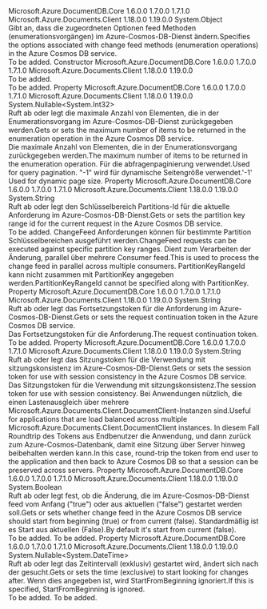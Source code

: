 <Type Name="ChangeFeedOptions" FullName="Microsoft.Azure.Documents.Client.ChangeFeedOptions">
  <TypeSignature Language="C#" Value="public sealed class ChangeFeedOptions" />
  <TypeSignature Language="ILAsm" Value=".class public auto ansi sealed beforefieldinit ChangeFeedOptions extends System.Object" />
  <TypeSignature Language="DocId" Value="T:Microsoft.Azure.Documents.Client.ChangeFeedOptions" />
  <TypeSignature Language="VB.NET" Value="Public NotInheritable Class ChangeFeedOptions" />
  <TypeSignature Language="F#" Value="type ChangeFeedOptions = class" />
  <AssemblyInfo>
    <AssemblyName>Microsoft.Azure.DocumentDB.Core</AssemblyName>
    <AssemblyVersion>1.6.0.0</AssemblyVersion>
    <AssemblyVersion>1.7.0.0</AssemblyVersion>
    <AssemblyVersion>1.7.1.0</AssemblyVersion>
  </AssemblyInfo>
  <AssemblyInfo>
    <AssemblyName>Microsoft.Azure.Documents.Client</AssemblyName>
    <AssemblyVersion>1.18.0.0</AssemblyVersion>
    <AssemblyVersion>1.19.0.0</AssemblyVersion>
  </AssemblyInfo>
  <Base>
    <BaseTypeName>System.Object</BaseTypeName>
  </Base>
  <Interfaces />
  <Docs>
    <summary>
            <span data-ttu-id="52f43-101">Gibt an, dass die zugeordneten Optionen feed Methoden (enumerationsvorgängen) im Azure-Cosmos-DB-Dienst ändern.</span><span class="sxs-lookup"><span data-stu-id="52f43-101">Specifies the options associated with change feed methods (enumeration operations) in the Azure Cosmos DB service.</span></span>
            </summary>
    <remarks>To be added.</remarks>
  </Docs>
  <Members>
    <Member MemberName=".ctor">
      <MemberSignature Language="C#" Value="public ChangeFeedOptions ();" />
      <MemberSignature Language="ILAsm" Value=".method public hidebysig specialname rtspecialname instance void .ctor() cil managed" />
      <MemberSignature Language="DocId" Value="M:Microsoft.Azure.Documents.Client.ChangeFeedOptions.#ctor" />
      <MemberSignature Language="VB.NET" Value="Public Sub New ()" />
      <MemberType>Constructor</MemberType>
      <AssemblyInfo>
        <AssemblyName>Microsoft.Azure.DocumentDB.Core</AssemblyName>
        <AssemblyVersion>1.6.0.0</AssemblyVersion>
        <AssemblyVersion>1.7.0.0</AssemblyVersion>
        <AssemblyVersion>1.7.1.0</AssemblyVersion>
      </AssemblyInfo>
      <AssemblyInfo>
        <AssemblyName>Microsoft.Azure.Documents.Client</AssemblyName>
        <AssemblyVersion>1.18.0.0</AssemblyVersion>
        <AssemblyVersion>1.19.0.0</AssemblyVersion>
      </AssemblyInfo>
      <Parameters />
      <Docs>
        <summary>To be added.</summary>
        <remarks>To be added.</remarks>
      </Docs>
    </Member>
    <Member MemberName="MaxItemCount">
      <MemberSignature Language="C#" Value="public Nullable&lt;int&gt; MaxItemCount { get; set; }" />
      <MemberSignature Language="ILAsm" Value=".property instance valuetype System.Nullable`1&lt;int32&gt; MaxItemCount" />
      <MemberSignature Language="DocId" Value="P:Microsoft.Azure.Documents.Client.ChangeFeedOptions.MaxItemCount" />
      <MemberSignature Language="VB.NET" Value="Public Property MaxItemCount As Nullable(Of Integer)" />
      <MemberSignature Language="F#" Value="member this.MaxItemCount : Nullable&lt;int&gt; with get, set" Usage="Microsoft.Azure.Documents.Client.ChangeFeedOptions.MaxItemCount" />
      <MemberType>Property</MemberType>
      <AssemblyInfo>
        <AssemblyName>Microsoft.Azure.DocumentDB.Core</AssemblyName>
        <AssemblyVersion>1.6.0.0</AssemblyVersion>
        <AssemblyVersion>1.7.0.0</AssemblyVersion>
        <AssemblyVersion>1.7.1.0</AssemblyVersion>
      </AssemblyInfo>
      <AssemblyInfo>
        <AssemblyName>Microsoft.Azure.Documents.Client</AssemblyName>
        <AssemblyVersion>1.18.0.0</AssemblyVersion>
        <AssemblyVersion>1.19.0.0</AssemblyVersion>
      </AssemblyInfo>
      <ReturnValue>
        <ReturnType>System.Nullable&lt;System.Int32&gt;</ReturnType>
      </ReturnValue>
      <Docs>
        <summary>
            <span data-ttu-id="52f43-102">Ruft ab oder legt die maximale Anzahl von Elementen, die in der Enumerationsvorgang im Azure-Cosmos-DB-Dienst zurückgegeben werden.</span><span class="sxs-lookup"><span data-stu-id="52f43-102">Gets or sets the maximum number of items to be returned in the enumeration operation in the Azure Cosmos DB service.</span></span>
            </summary>
        <value>
            <span data-ttu-id="52f43-103">Die maximale Anzahl von Elementen, die in der Enumerationsvorgang zurückgegeben werden.</span><span class="sxs-lookup"><span data-stu-id="52f43-103">The maximum number of items to be returned in the enumeration operation.</span></span>
            </value>
        <remarks>
            <span data-ttu-id="52f43-104">Für die abfragenpaginierung verwendet.</span><span class="sxs-lookup"><span data-stu-id="52f43-104">Used for query pagination.</span></span>
            <span data-ttu-id="52f43-105">"-1" wird für dynamische Seitengröße verwendet.</span><span class="sxs-lookup"><span data-stu-id="52f43-105">'-1' Used for dynamic page size.</span></span>
            </remarks>
      </Docs>
    </Member>
    <Member MemberName="PartitionKeyRangeId">
      <MemberSignature Language="C#" Value="public string PartitionKeyRangeId { get; set; }" />
      <MemberSignature Language="ILAsm" Value=".property instance string PartitionKeyRangeId" />
      <MemberSignature Language="DocId" Value="P:Microsoft.Azure.Documents.Client.ChangeFeedOptions.PartitionKeyRangeId" />
      <MemberSignature Language="VB.NET" Value="Public Property PartitionKeyRangeId As String" />
      <MemberSignature Language="F#" Value="member this.PartitionKeyRangeId : string with get, set" Usage="Microsoft.Azure.Documents.Client.ChangeFeedOptions.PartitionKeyRangeId" />
      <MemberType>Property</MemberType>
      <AssemblyInfo>
        <AssemblyName>Microsoft.Azure.DocumentDB.Core</AssemblyName>
        <AssemblyVersion>1.6.0.0</AssemblyVersion>
        <AssemblyVersion>1.7.0.0</AssemblyVersion>
        <AssemblyVersion>1.7.1.0</AssemblyVersion>
      </AssemblyInfo>
      <AssemblyInfo>
        <AssemblyName>Microsoft.Azure.Documents.Client</AssemblyName>
        <AssemblyVersion>1.18.0.0</AssemblyVersion>
        <AssemblyVersion>1.19.0.0</AssemblyVersion>
      </AssemblyInfo>
      <ReturnValue>
        <ReturnType>System.String</ReturnType>
      </ReturnValue>
      <Docs>
        <summary>
            <span data-ttu-id="52f43-106">Ruft ab oder legt den Schlüsselbereich Partitions-Id für die aktuelle Anforderung im Azure-Cosmos-DB-Dienst.</span><span class="sxs-lookup"><span data-stu-id="52f43-106">Gets or sets the partition key range id for the current request in the Azure Cosmos DB service.</span></span>
            </summary>
        <value>To be added.</value>
        <remarks>
            <span data-ttu-id="52f43-107">ChangeFeed Anforderungen können für bestimmte Partition Schlüsselbereichen ausgeführt werden.</span><span class="sxs-lookup"><span data-stu-id="52f43-107">ChangeFeed requests can be executed against specific partition key ranges.</span></span> <span data-ttu-id="52f43-108">Dient zum Verarbeiten der Änderung, parallel über mehrere Consumer feed.</span><span class="sxs-lookup"><span data-stu-id="52f43-108">This is used to process the change feed in parallel across multiple consumers.</span></span>
            <span data-ttu-id="52f43-109">PartitionKeyRangeId kann nicht zusammen mit PartitionKey angegeben werden.</span><span class="sxs-lookup"><span data-stu-id="52f43-109">PartitionKeyRangeId cannot be specified along with PartitionKey.</span></span>
            </remarks>
        <see cref="T:Microsoft.Azure.Documents.PartitionKeyRange" />
        <see cref="M:Microsoft.Azure.Documents.Client.DocumentClient.ReadPartitionKeyRangeFeedAsync(System.String,Microsoft.Azure.Documents.Client.FeedOptions)" />
      </Docs>
    </Member>
    <Member MemberName="RequestContinuation">
      <MemberSignature Language="C#" Value="public string RequestContinuation { get; set; }" />
      <MemberSignature Language="ILAsm" Value=".property instance string RequestContinuation" />
      <MemberSignature Language="DocId" Value="P:Microsoft.Azure.Documents.Client.ChangeFeedOptions.RequestContinuation" />
      <MemberSignature Language="VB.NET" Value="Public Property RequestContinuation As String" />
      <MemberSignature Language="F#" Value="member this.RequestContinuation : string with get, set" Usage="Microsoft.Azure.Documents.Client.ChangeFeedOptions.RequestContinuation" />
      <MemberType>Property</MemberType>
      <AssemblyInfo>
        <AssemblyName>Microsoft.Azure.DocumentDB.Core</AssemblyName>
        <AssemblyVersion>1.6.0.0</AssemblyVersion>
        <AssemblyVersion>1.7.0.0</AssemblyVersion>
        <AssemblyVersion>1.7.1.0</AssemblyVersion>
      </AssemblyInfo>
      <AssemblyInfo>
        <AssemblyName>Microsoft.Azure.Documents.Client</AssemblyName>
        <AssemblyVersion>1.18.0.0</AssemblyVersion>
        <AssemblyVersion>1.19.0.0</AssemblyVersion>
      </AssemblyInfo>
      <ReturnValue>
        <ReturnType>System.String</ReturnType>
      </ReturnValue>
      <Docs>
        <summary>
            <span data-ttu-id="52f43-110">Ruft ab oder legt das Fortsetzungstoken für die Anforderung im Azure-Cosmos-DB-Dienst.</span><span class="sxs-lookup"><span data-stu-id="52f43-110">Gets or sets the request continuation token in the Azure Cosmos DB service.</span></span>
            </summary>
        <value>
            <span data-ttu-id="52f43-111">Das Fortsetzungstoken für die Anforderung.</span><span class="sxs-lookup"><span data-stu-id="52f43-111">The request continuation token.</span></span>
            </value>
        <remarks>To be added.</remarks>
      </Docs>
    </Member>
    <Member MemberName="SessionToken">
      <MemberSignature Language="C#" Value="public string SessionToken { get; set; }" />
      <MemberSignature Language="ILAsm" Value=".property instance string SessionToken" />
      <MemberSignature Language="DocId" Value="P:Microsoft.Azure.Documents.Client.ChangeFeedOptions.SessionToken" />
      <MemberSignature Language="VB.NET" Value="Public Property SessionToken As String" />
      <MemberSignature Language="F#" Value="member this.SessionToken : string with get, set" Usage="Microsoft.Azure.Documents.Client.ChangeFeedOptions.SessionToken" />
      <MemberType>Property</MemberType>
      <AssemblyInfo>
        <AssemblyName>Microsoft.Azure.DocumentDB.Core</AssemblyName>
        <AssemblyVersion>1.6.0.0</AssemblyVersion>
        <AssemblyVersion>1.7.0.0</AssemblyVersion>
        <AssemblyVersion>1.7.1.0</AssemblyVersion>
      </AssemblyInfo>
      <AssemblyInfo>
        <AssemblyName>Microsoft.Azure.Documents.Client</AssemblyName>
        <AssemblyVersion>1.18.0.0</AssemblyVersion>
        <AssemblyVersion>1.19.0.0</AssemblyVersion>
      </AssemblyInfo>
      <ReturnValue>
        <ReturnType>System.String</ReturnType>
      </ReturnValue>
      <Docs>
        <summary>
            <span data-ttu-id="52f43-112">Ruft ab oder legt das Sitzungstoken für die Verwendung mit sitzungskonsistenz im Azure-Cosmos-DB-Dienst.</span><span class="sxs-lookup"><span data-stu-id="52f43-112">Gets or sets the session token for use with session consistency in the Azure Cosmos DB service.</span></span>
            </summary>
        <value>
            <span data-ttu-id="52f43-113">Das Sitzungstoken für die Verwendung mit sitzungskonsistenz.</span><span class="sxs-lookup"><span data-stu-id="52f43-113">The session token for use with session consistency.</span></span>
            </value>
        <remarks>
            <span data-ttu-id="52f43-114">Bei Anwendungen nützlich, die einen Lastenausgleich über mehrere Microsoft.Azure.Documents.Client.DocumentClient-Instanzen sind.</span><span class="sxs-lookup"><span data-stu-id="52f43-114">Useful for applications that are load balanced across multiple Microsoft.Azure.Documents.Client.DocumentClient instances.</span></span> <span data-ttu-id="52f43-115">In diesem Fall Roundtrip des Tokens aus Endbenutzer die Anwendung, und dann zurück zum Azure-Cosmos-Datenbank, damit eine Sitzung über Server hinweg beibehalten werden kann.</span><span class="sxs-lookup"><span data-stu-id="52f43-115">In this case, round-trip the token from end user to the application and then back to Azure Cosmos DB so that a session can be preserved across servers.</span></span>
            </remarks>
      </Docs>
    </Member>
    <Member MemberName="StartFromBeginning">
      <MemberSignature Language="C#" Value="public bool StartFromBeginning { get; set; }" />
      <MemberSignature Language="ILAsm" Value=".property instance bool StartFromBeginning" />
      <MemberSignature Language="DocId" Value="P:Microsoft.Azure.Documents.Client.ChangeFeedOptions.StartFromBeginning" />
      <MemberSignature Language="VB.NET" Value="Public Property StartFromBeginning As Boolean" />
      <MemberSignature Language="F#" Value="member this.StartFromBeginning : bool with get, set" Usage="Microsoft.Azure.Documents.Client.ChangeFeedOptions.StartFromBeginning" />
      <MemberType>Property</MemberType>
      <AssemblyInfo>
        <AssemblyName>Microsoft.Azure.DocumentDB.Core</AssemblyName>
        <AssemblyVersion>1.6.0.0</AssemblyVersion>
        <AssemblyVersion>1.7.0.0</AssemblyVersion>
        <AssemblyVersion>1.7.1.0</AssemblyVersion>
      </AssemblyInfo>
      <AssemblyInfo>
        <AssemblyName>Microsoft.Azure.Documents.Client</AssemblyName>
        <AssemblyVersion>1.18.0.0</AssemblyVersion>
        <AssemblyVersion>1.19.0.0</AssemblyVersion>
      </AssemblyInfo>
      <ReturnValue>
        <ReturnType>System.Boolean</ReturnType>
      </ReturnValue>
      <Docs>
        <summary>
            <span data-ttu-id="52f43-116">Ruft ab oder legt fest, ob die Änderung, die im Azure-Cosmos-DB-Dienst feed vom Anfang ("true") oder aus aktuellen ("false") gestartet werden soll.</span><span class="sxs-lookup"><span data-stu-id="52f43-116">Gets or sets whether change feed in the Azure Cosmos DB service should start from beginning (true) or from current (false).</span></span>
            <span data-ttu-id="52f43-117">Standardmäßig ist es Start aus aktuellen (False).</span><span class="sxs-lookup"><span data-stu-id="52f43-117">By default it's start from current (false).</span></span>
            </summary>
        <value>To be added.</value>
        <remarks>To be added.</remarks>
      </Docs>
    </Member>
    <Member MemberName="StartTime">
      <MemberSignature Language="C#" Value="public Nullable&lt;DateTime&gt; StartTime { get; set; }" />
      <MemberSignature Language="ILAsm" Value=".property instance valuetype System.Nullable`1&lt;valuetype System.DateTime&gt; StartTime" />
      <MemberSignature Language="DocId" Value="P:Microsoft.Azure.Documents.Client.ChangeFeedOptions.StartTime" />
      <MemberSignature Language="VB.NET" Value="Public Property StartTime As Nullable(Of DateTime)" />
      <MemberSignature Language="F#" Value="member this.StartTime : Nullable&lt;DateTime&gt; with get, set" Usage="Microsoft.Azure.Documents.Client.ChangeFeedOptions.StartTime" />
      <MemberType>Property</MemberType>
      <AssemblyInfo>
        <AssemblyName>Microsoft.Azure.DocumentDB.Core</AssemblyName>
        <AssemblyVersion>1.6.0.0</AssemblyVersion>
        <AssemblyVersion>1.7.0.0</AssemblyVersion>
        <AssemblyVersion>1.7.1.0</AssemblyVersion>
      </AssemblyInfo>
      <AssemblyInfo>
        <AssemblyName>Microsoft.Azure.Documents.Client</AssemblyName>
        <AssemblyVersion>1.18.0.0</AssemblyVersion>
        <AssemblyVersion>1.19.0.0</AssemblyVersion>
      </AssemblyInfo>
      <ReturnValue>
        <ReturnType>System.Nullable&lt;System.DateTime&gt;</ReturnType>
      </ReturnValue>
      <Docs>
        <summary>
            <span data-ttu-id="52f43-118">Ruft ab oder legt das Zeitintervall (exklusiv) gestartet wird, ändert sich nach der gesucht.</span><span class="sxs-lookup"><span data-stu-id="52f43-118">Gets or sets the time (exclusive) to start looking for changes after.</span></span>
            <span data-ttu-id="52f43-119">Wenn dies angegeben ist, wird StartFromBeginning ignoriert.</span><span class="sxs-lookup"><span data-stu-id="52f43-119">If this is specified, StartFromBeginning is ignored.</span></span>
            </summary>
        <value>To be added.</value>
        <remarks>To be added.</remarks>
      </Docs>
    </Member>
  </Members>
</Type>